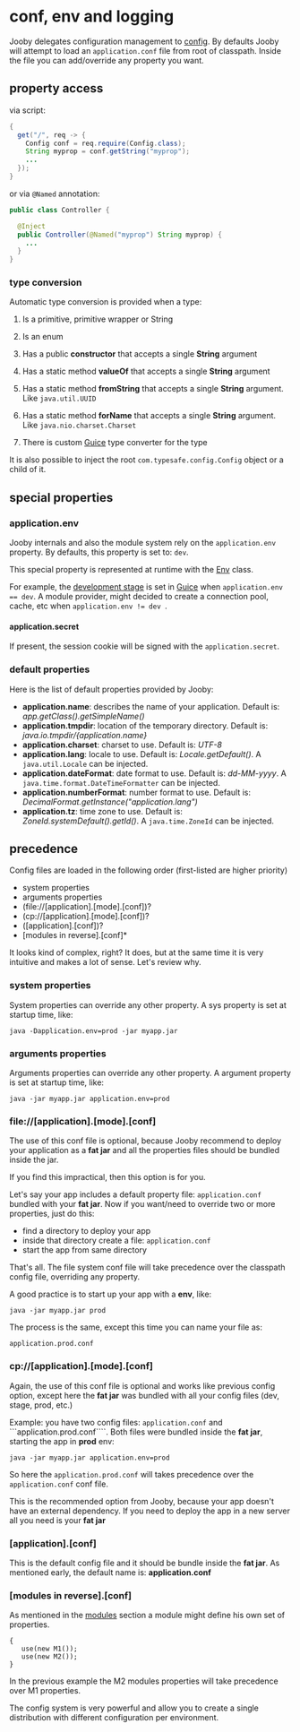 # conf, env and logging

Jooby delegates configuration management to [config](https://github.com/typesafehub/config). By defaults Jooby will attempt to load an ```application.conf``` file from root of classpath. Inside the file you can add/override any property you want.

## property access

via script:

```java
{
  get("/", req -> {
    Config conf = req.require(Config.class);
    String myprop = conf.getString("myprop");
    ...
  });
}
```

or via ```@Named``` annotation:

```java
public class Controller {

  @Inject
  public Controller(@Named("myprop") String myprop) {
    ...
  }
}
```

### type conversion

Automatic type conversion is provided when a type:

1) Is a primitive, primitive wrapper or String

2) Is an enum

3) Has a public **constructor** that accepts a single **String** argument

4) Has a static method **valueOf** that accepts a single **String** argument

5) Has a static method **fromString** that accepts a single **String** argument. Like ```java.util.UUID```

6) Has a static method **forName** that accepts a single **String** argument. Like ```java.nio.charset.Charset```

7) There is custom [Guice](https://github.com/google/guice) type converter for the type

It is also possible to inject the root ```com.typesafe.config.Config``` object or a child of it.

## special properties

### application.env

Jooby internals and also the module system rely on the ```application.env``` property. By defaults, this property is set to: ```dev```.

This special property is represented at runtime with the [Env]({{apidocs}}/org/jooby/Env.html) class.

For example, the [development stage](https://github.com/google/guice/wiki/Bootstrap) is set in [Guice](https://github.com/google/guice) when ```application.env == dev```.
A module provider, might decided to create a connection pool, cache, etc when ```application.env != dev ```.

#### application.secret

If present, the session cookie will be signed with the ```application.secret```.

### default properties

Here is the list of default properties provided by  Jooby:

* **application.name**: describes the name of your application. Default is: *app.getClass().getSimpleName()*
* **application.tmpdir**: location of the temporary directory. Default is: *${java.io.tmpdir}/${application.name}*
* **application.charset**: charset to use. Default is: *UTF-8*
* **application.lang**: locale to use. Default is: *Locale.getDefault()*. A ```java.util.Locale``` can be injected.
* **application.dateFormat**: date format to use. Default is: *dd-MM-yyyy*. A ```java.time.format.DateTimeFormatter``` can be injected.
* **application.numberFormat**: number format to use. Default is: *DecimalFormat.getInstance("application.lang")*
* **application.tz**: time zone to use. Default is: *ZoneId.systemDefault().getId()*. A ```java.time.ZoneId``` can be injected.

## precedence

Config files are loaded in the following order (first-listed are higher priority)

* system properties
* arguments properties
* (file://[application].[mode].[conf])?
* (cp://[application].[mode].[conf])?
* ([application].[conf])?
* [modules in reverse].[conf]*


It looks kind of complex, right?
It does, but at the same time it is very intuitive and makes a lot of sense. Let's review why.

### system properties

System properties can override any other property. A sys property is set at startup time, like: 

    java -Dapplication.env=prod -jar myapp.jar

### arguments properties

Arguments properties can override any other property. A argument property is set at startup time, like: 

    java -jar myapp.jar application.env=prod

### file://[application].[mode].[conf] 

The use of this conf file is optional, because Jooby recommend to deploy your application as a **fat jar** and all the properties files should be bundled inside the jar.

If you find this impractical, then this option is for you.

Let's say your app includes a default property file: ```application.conf``` bundled with your **fat jar**. Now if you want/need to override two or more properties, just do this:

* find a directory to deploy your app
* inside that directory create a file: ```application.conf```
* start the app from same directory

That's all. The file system conf file will take precedence over the classpath config file, overriding any property.

A good practice is to start up your app with a **env**, like:

    java -jar myapp.jar prod

The process is the same, except this time you can name your file as:

    application.prod.conf

### cp://[application].[mode].[conf]

Again, the use of this conf file is optional and works like previous config option, except here the **fat jar** was bundled with all your config files (dev, stage, prod, etc.)

Example: you have two config files: ```application.conf``` and ```application.prod.conf````. Both files were bundled inside the **fat jar**, starting the app in **prod** env:

    java -jar myapp.jar application.env=prod

So here the ```application.prod.conf``` will takes precedence over the ```application.conf``` conf file.

This is the recommended option from Jooby, because your app doesn't have an external dependency. If you need to deploy the app in a new server all you need is your **fat jar**

### [application].[conf]

This is the default config file and it should be bundle inside the **fat jar**. As mentioned early, the default name is: **application.conf**

### [modules in reverse].[conf]

As mentioned in the [modules](#modules) section a module might define his own set of properties.

```
{
   use(new M1());
   use(new M2());
}
```

In the previous example the M2 modules properties will take precedence over M1 properties.

The config system is very powerful and allow you to create a single distribution with different configuration per environment.
 